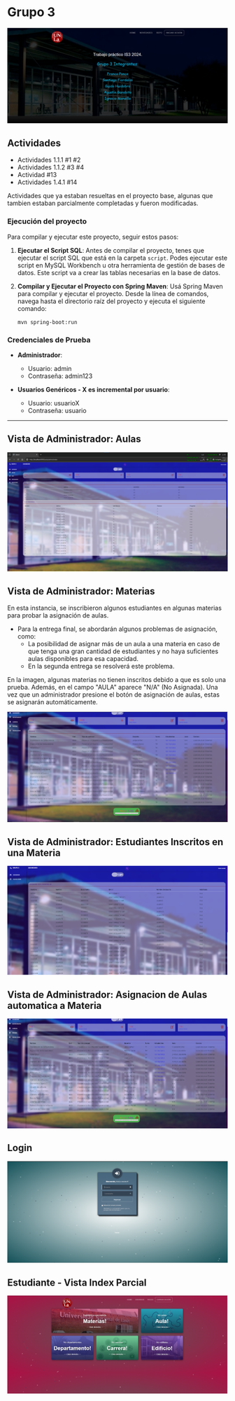 # Grupo 3

![Portada](images/Portada.png)

## Actividades

- Actividades 1.1.1 #1 #2
- Actividades 1.1.2 #3 #4
- Actividad #13
- Actividades 1.4.1 #14

Actividades que ya estaban resueltas en el proyecto base, algunas que tambien estaban parcialmente completadas y fueron modificadas.

### Ejecución del proyecto

Para compilar y ejecutar este proyecto, seguir estos pasos:

1. **Ejecutar el Script SQL**: Antes de compilar el proyecto, tenes que ejecutar el script SQL que está en la carpeta `script`. Podes ejecutar este script en MySQL Workbench u otra herramienta de gestión de bases de datos. Este script va a crear las tablas necesarias en la base de datos.


2. **Compilar y Ejecutar el Proyecto con Spring Maven**: Usá Spring Maven para compilar y ejecutar el proyecto. Desde la línea de comandos, navega hasta el directorio raíz del proyecto y ejecuta el siguiente comando:

    ```
    mvn spring-boot:run
    ```
### Credenciales de Prueba

- **Administrador**: 
  - Usuario: admin
  - Contraseña: admin123

- **Usuarios Genéricos - X es incremental por usuario**:
  - Usuario: usuarioX
  - Contraseña: usuario


---
## Vista de Administrador: Aulas

![Vista de Aulas para Administradores](images/adminViewAulas.png)

## Vista de Administrador: Materias

En esta instancia, se inscribieron algunos estudiantes en algunas materias para probar la asignación de aulas.

- Para la entrega final, se abordarán algunos problemas de asignación, como:
  - La posibilidad de asignar más de un aula a una materia en caso de que tenga una gran cantidad de estudiantes y no haya suficientes aulas disponibles para esa capacidad.
  - En la segunda entrega se resolverá este problema.

En la imagen, algunas materias no tienen inscritos debido a que es solo una prueba. Además, en el campo "AULA" aparece "N/A" (No Asignada). Una vez que un administrador presione el botón de asignación de aulas, estas se asignarán automáticamente.

![Vista de Materias para Administradores](images/adminViewMaterias.png)

## Vista de Administrador: Estudiantes Inscritos en una Materia

![Vista de Estudiantes Inscritos en una Aula para Administradores](images/adminViewEstudiantesInAula.png)

## Vista de Administrador: Asignacion de Aulas automatica a Materia

![Vista de admin cuando asigno las aulas a las materias](images/adminAsignacionSuccessful.png)

## Login

![Login](images/Login.png)

## Estudiante - Vista Index Parcial

![Login Success Estudiante](images/LoginSuccessEstudiante.png)
